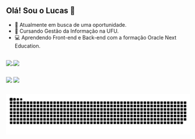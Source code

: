 ## Olá! Sou o Lucas 👋

- 🔭 Atualmente em busca de uma oportunidade.
- 📘 Cursando Gestão da Informação na UFU.
- 💻 Aprendendo Front-end e Back-end com a formação Oracle Next Education.

##
<div>
<a href="https://github.com/duartelucas03">
  <img height=200 align="center" src="https://github-readme-stats.vercel.app/api?username=duartelucas03&theme=radical" />
  <img height=200 align="center" src="https://github-readme-stats.vercel.app/api/top-langs?username=duartelucas03&theme=radical" />
</a>
</div>

##

<div> 
  <a href = "mailto:lucasldsduarte@gmail.com"><img src="https://img.shields.io/badge/-Gmail-%23333?style=for-the-badge&logo=gmail&logoColor=white" target="_blank"></a>
  <a href="https://www.linkedin.com/in/lucas-soares03" target="_blank"><img src="https://img.shields.io/badge/-LinkedIn-%230077B5?style=for-the-badge&logo=linkedin&logoColor=white" target="_blank"></a> 
</div>

##

<picture>
  <source media="(prefers-color-scheme: dark)" srcset="https://raw.githubusercontent.com/duartelucas03/duartelucas03/output/github-contribution-grid-snake-dark.svg">
  <source media="(prefers-color-scheme: light)" srcset="https://raw.githubusercontent.com/duartelucas03/duartelucas03/output/github-contribution-grid-snake.svg">
  <img alt="github contribution grid snake animation" src="https://raw.githubusercontent.com/duartelucas03/duartelucas03/output/github-contribution-grid-snake.svg">
</picture>

